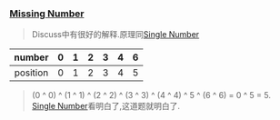 ### [Missing Number](https://leetcode.com/problems/missing-number/description/)
> Discuss中有很好的解释.原理同[Single Number](https://leetcode.com/problems/single-number/description/)

| number | 0 | 1 | 2 | 3 | 4 | 6 |
| :-----: | :-----: | :-----: | :-----: | :-----: | :-----: | :-----: |
| position | 0 | 1 | 2 | 3 | 4 | 5 |

> (0 ^ 0) ^ (1 ^ 1) ^ (2 ^ 2) ^ (3 ^ 3) ^ (4 ^ 4) ^ 5 ^ (6 ^ 6) = 0 ^ 5 = 5.
> [Single Number](https://leetcode.com/problems/single-number/description/)看明白了,这道题就明白了.
